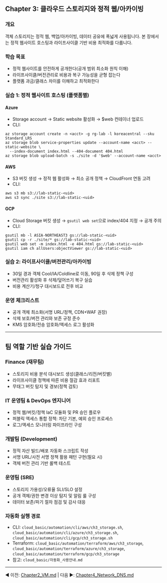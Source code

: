 ## Chapter 3: 클라우드 스토리지와 정적 웹/아카이빙

### 개요
객체 스토리지는 정적 웹, 백업/아카이빙, 데이터 공유에 폭넓게 사용됩니다. 본 장에서는 정적 웹사이트 호스팅과 라이프사이클 기반 비용 최적화를 다룹니다.

### 학습 목표
- 정적 웹사이트를 안전하게 공개한다(공개 범위 최소화 원칙 이해)
- 라이프사이클/버전관리로 비용과 복구 가능성을 균형 잡는다
- 플랫폼 과금/클래스 차이를 이해하고 최적화한다

### 실습 1: 정적 웹사이트 호스팅 (플랫폼별)
#### Azure
- Storage account → Static website 활성화 → $web 컨테이너 업로드
- CLI:
```
az storage account create -n <acct> -g rg-lab -l koreacentral --sku Standard_LRS
az storage blob service-properties update --account-name <acct> --static-website \
  --index-document index.html --404-document 404.html
az storage blob upload-batch -s ./site -d '$web' --account-name <acct>
```

#### AWS
- S3 버킷 생성 → 정적 웹 활성화 → 최소 공개 정책 → CloudFront 연동 고려
- CLI:
```
aws s3 mb s3://lab-static-<uid>
aws s3 sync ./site s3://lab-static-<uid>
```

#### GCP
- Cloud Storage 버킷 생성 → `gsutil web set`으로 index/404 지정 → 공개 주의
- CLI:
```
gsutil mb -l ASIA-NORTHEAST3 gs://lab-static-<uid>
gsutil cp -r ./site/* gs://lab-static-<uid>
gsutil web set -m index.html -e 404.html gs://lab-static-<uid>
gsutil iam ch allUsers:objectViewer gs://lab-static-<uid>
```

### 실습 2: 라이프사이클/버전관리/아카이빙
- 30일 경과 객체 Cool/IA/Coldline로 이동, 90일 후 삭제 정책 구성
- 버전관리 활성화 후 삭제/덮어쓰기 복구 실습
- 비용 계산기/청구 대시보드로 전후 비교

### 운영 체크리스트
- 공개 객체 최소화(서명 URL/정책, CDN+WAF 권장)
- 삭제 보호/버전 관리와 보존 규정 준수
- KMS 암호화/전송 암호화/액세스 로그 활성화

---

## 팀 역할 기반 실습 가이드

### Finance (재무팀)
- 스토리지 비용 분석 대시보드 생성(클래스/리전/버킷별)
- 라이프사이클 정책에 따른 비용 절감 효과 리포트
- 무태그 버킷 탐지 및 경보(정책 검토)

### IT 운영팀 & DevOps 엔지니어
- 정적 웹/버킷/정책 IaC 모듈화 및 PR 승인 플로우
- 퍼블릭 액세스 통합 정책: 차단 기본, 예외 승인 프로세스
- 로그/액세스 모니터링 파이프라인 구성

### 개발팀 (Development)
- 정적 자산 빌드/배포 자동화 스크립트 작성
- 서명 URL/사전 서명 정책 활용 패턴 구현(필요 시)
- 객체 버전 관리 기반 롤백 테스트

### 운영팀 (SRE)
- 스토리지 가용성/오류율 SLI/SLO 설정
- 공개 객체/권한 변경 이상 탐지 및 알림 룰 구성
- 데이터 보존/파기 절차 점검 및 감사 대응

### 자동화 실행 경로
- CLI: `cloud_basic/automation/cli/aws/ch3_storage.sh`, `cloud_basic/automation/cli/azure/ch3_storage.sh`, `cloud_basic/automation/cli/gcp/ch3_storage.sh`
- Terraform: `cloud_basic/automation/terraform/aws/ch3_storage`, `cloud_basic/automation/terraform/azure/ch3_storage`, `cloud_basic/automation/terraform/gcp/ch3_storage`
- 참고: `cloud_basic/자동화_사용안내.md`

---
◀ 이전: [Chapter2_VM.md](Chapter2_VM.md) | 다음 ▶: [Chapter4_Network_DNS.md](Chapter4_Network_DNS.md)
